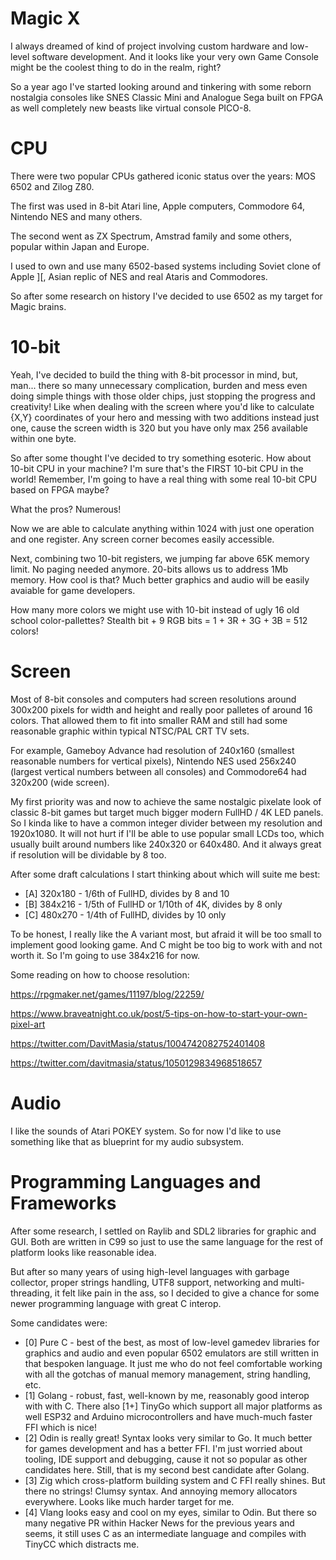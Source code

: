 # Magic X

I always dreamed of kind of project involving custom hardware and low-level software development. And it looks like your very own Game Console might be the coolest thing to do in the realm, right?

So a year ago I've started looking around and tinkering with some reborn nostalgia consoles like SNES Classic Mini and Analogue Sega built on FPGA as well completely new beasts like virtual console PICO-8.

# CPU

There were two popular CPUs gathered iconic status over the years: MOS 6502 and Zilog Z80. 

The first was used in 8-bit Atari line, Apple computers, Commodore 64, Nintendo NES and many others.

The second went as ZX Spectrum, Amstrad family and some others, popular within Japan and Europe.

I used to own and use many 6502-based systems including Soviet clone of Apple ][, Asian replic of NES and real Ataris and Commodores.

So after some research on history I've decided to use 6502 as my target for Magic brains.

# 10-bit

Yeah, I've decided to build the thing with 8-bit processor in mind, but, man... there so many unnecessary complication, burden and mess even doing simple things with those older chips, just stopping the progress and creativity! Like when dealing with the screen where you'd like to calculate {X,Y} coordinates of your hero and messing with two additions instead just one, cause the screen width is 320 but you have only max 256 available within one byte.

So after some thought I've decided to try something esoteric. How about 10-bit CPU in your machine? I'm sure that's the FIRST 10-bit CPU in the world! Remember, I'm going to have a real thing with some real 10-bit CPU based on FPGA maybe?

What the pros? Numerous! 

Now we are able to calculate anything within 1024 with just one operation and one register. Any screen corner becomes easily accessible.

Next, combining two 10-bit registers, we jumping far above 65K memory limit. No paging needed anymore. 20-bits allows us to address 1Mb memory. How cool is that? Much better graphics and audio will be easily avaiable for game developers.

How many more colors we might use with 10-bit instead of ugly 16 old school color-pallettes? Stealth bit + 9 RGB bits = 1 + 3R + 3G + 3B = 512 colors!

# Screen

Most of 8-bit consoles and computers had screen resolutions around 300x200 pixels for width and height and really poor palletes of around 16 colors. That allowed them to fit into smaller RAM and still had some reasonable graphic within typical NTSC/PAL CRT TV sets.

For example, Gameboy Advance had resolution of 240x160 (smallest reasonable numbers for vertical pixels), Nintendo NES used 256x240 (largest vertical numbers between all consoles) and Commodore64 had 320x200 (wide screen).

My first priority was and now to achieve the same nostalgic pixelate look of classic 8-bit games but target much bigger modern FullHD / 4K LED panels. So I kinda like to have a common integer divider between my resolution and 1920x1080. It will not hurt if I'll be able to use popular small LCDs too, which usually built around numbers like 240x320 or 640x480. And it always great if resolution will be dividable by 8 too.

After some draft calculations I start thinking about which will suite me best:

- [A] 320x180 - 1/6th of FullHD, divides by 8 and 10
- [B] 384x216 - 1/5th of FullHD or 1/10th of 4K, divides by 8 only
- [C] 480x270 - 1/4th of FullHD, divides by 10 only

To be honest, I really like the A variant most, but afraid it will be too small to implement good looking game. And C might be too big to work with and not worth it. So I'm going to use 384x216 for now.

Some reading on how to choose resolution:

https://rpgmaker.net/games/11197/blog/22259/

https://www.braveatnight.co.uk/post/5-tips-on-how-to-start-your-own-pixel-art

https://twitter.com/DavitMasia/status/1004742082752401408

https://twitter.com/davitmasia/status/1050129834968518657

# Audio

I like the sounds of Atari POKEY system. So for now I'd like to use something like that as blueprint for my audio subsystem.

# Programming Languages and Frameworks

After some research, I settled on Raylib and SDL2 libraries for graphic and GUI. Both are written in C99 so just to use the same language for the rest of platform looks like reasonable idea.

But after so many years of using high-level languages with garbage collector, proper strings handling, UTF8 support, networking and multi-threading, it felt like pain in the ass, so I decided to give a chance for some newer programming language with great C interop.

Some candidates were:

- [0] Pure C - best of the best, as most of low-level gamedev libraries for graphics and audio and even popular 6502 emulators are still written in that bespoken language. It just me who do not feel comfortable working with all the gotchas of manual memory management, string handling, etc.
- [1] Golang - robust, fast, well-known by me, reasonably good interop with with C. There also [1+] TinyGo which support all major platforms as well ESP32 and Arduino microcontrollers and have much-much faster FFI which is nice!
- [2] Odin is really great! Syntax looks very similar to Go. It much better for games development and has a better FFI. I'm just worried about tooling, IDE support and debugging, cause it not so popular as other candidates here. Still, that is my second best candidate after Golang.
- [3] Zig which cross-platform building system and C FFI really shines. But there no strings! Clumsy syntax. And annoying memory allocators everywhere. Looks like much harder target for me.
- [4] Vlang looks easy and cool on my eyes, similar to Odin. But there so many negative PR within Hacker News for the previous years and seems, it still uses C as an intermediate language and compiles with TinyCC which distracts me.
